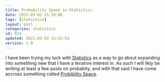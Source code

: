 ```yaml
---
title: Probability Space in Statistics
date: 2021-03-02 15:39:00
tags: [statistics]
layout: post
categories: statistics
id: 814
updated: 2021-03-02 15:42:53
version: 1.0
---
```


I have been trying my luck with [Statistics](https://en.wikipedia.org/wiki/Statistics) as a way to go about expanding into something new that I have a tenative interest in. As such I will likly be writing at least a few posts on probabity, and with that said I have come accross something called [Probibility Space](https://en.wikipedia.org/wiki/Probability_space).
<!-- more -->
